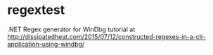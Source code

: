 # regextest
.NET Regex generator for WinDbg tutorial at http://dissipatedheat.com/2015/07/12/constructed-regexes-in-a-clr-application-using-windbg/
